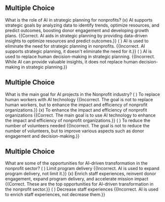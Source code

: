 ## Multiple Choice
What is the role of AI in strategic planning for nonprofits?
(x) AI supports strategic goals by analyzing data to identify trends, optimize resources, and predict outcomes, boosting donor engagement and developing growth plans. {{Correct. AI aids in strategic planning by providing data-driven insights to optimize resources and predict outcomes.}}
( ) AI is used to eliminate the need for strategic planning in nonprofits. {{Incorrect. AI supports strategic planning, it doesn't eliminate the need for it.}}
( ) AI is used to replace human decision-making in strategic planning. {{Incorrect. While AI can provide valuable insights, it does not replace human decision-making in strategic planning.}}

## Multiple Choice
What is the main goal for AI projects in the Nonprofit industry?
( ) To replace human workers with AI technology {{Incorrect. The goal is not to replace human workers, but to enhance the impact and efficiency of nonprofit organizations.}}
(x) To enhance the impact and efficiency of nonprofit organizations {{Correct. The main goal is to use AI technology to enhance the impact and efficiency of nonprofit organizations.}}
( ) To reduce the number of volunteers needed {{Incorrect. The goal is not to reduce the number of volunteers, but to improve various aspects such as donor engagement and decision-making.}}

## Multiple Choice
What are some of the opportunities for AI-driven transformation in the nonprofit sector?
( ) Limit program delivery {{Incorrect. AI is used to expand program delivery, not limit it.}}
(x) Enrich staff experiences, reinvent donor engagement, expand program delivery, and accelerate mission impact {{Correct. These are the top opportunities for AI-driven transformation in the nonprofit sector.}}
( ) Decrease staff experiences {{Incorrect. AI is used to enrich staff experiences, not decrease them.}}